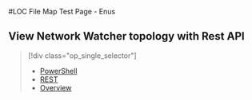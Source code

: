 #LOC File Map Test Page - Enus 

## View Network Watcher topology with Rest API

> [!div class="op_single_selector"]
> - [PowerShell](network-watcher-topology-powershell.md)
> - [REST](network-watcher-topology-rest.md)
> - [Overview](network-watcher-topology-overview.md)
